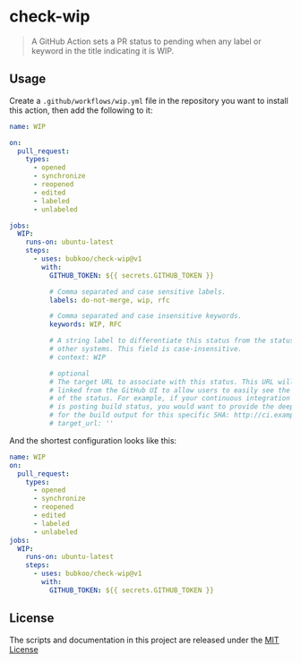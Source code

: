 # check-wip

> A GitHub Action sets a PR status to pending when any label or keyword in the title indicating it is WIP.

## Usage

Create a `.github/workflows/wip.yml` file in the repository you want to install this action, then add the following to it:

```yml
name: WIP

on:
  pull_request:
    types:
      - opened
      - synchronize
      - reopened
      - edited
      - labeled
      - unlabeled

jobs:
  WIP:
    runs-on: ubuntu-latest
    steps:
      - uses: bubkoo/check-wip@v1
        with:
          GITHUB_TOKEN: ${{ secrets.GITHUB_TOKEN }}

          # Comma separated and case sensitive labels.
          labels: do-not-merge, wip, rfc

          # Comma separated and case insensitive keywords.
          keywords: WIP, RFC

          # A string label to differentiate this status from the status of
          # other systems. This field is case-insensitive.
          # context: WIP

          # optional
          # The target URL to associate with this status. This URL will be
          # linked from the GitHub UI to allow users to easily see the source
          # of the status. For example, if your continuous integration system
          # is posting build status, you would want to provide the deep link
          # for the build output for this specific SHA: http://ci.example.com/user/repo/build/sha
          # target_url: ''
```

And the shortest configuration looks like this:

```yml
name: WIP
on:
  pull_request:
    types:
      - opened
      - synchronize
      - reopened
      - edited
      - labeled
      - unlabeled
jobs:
  WIP:
    runs-on: ubuntu-latest
    steps:
      - uses: bubkoo/check-wip@v1
        with:
          GITHUB_TOKEN: ${{ secrets.GITHUB_TOKEN }}
```

## License

The scripts and documentation in this project are released under the [MIT License](LICENSE)
